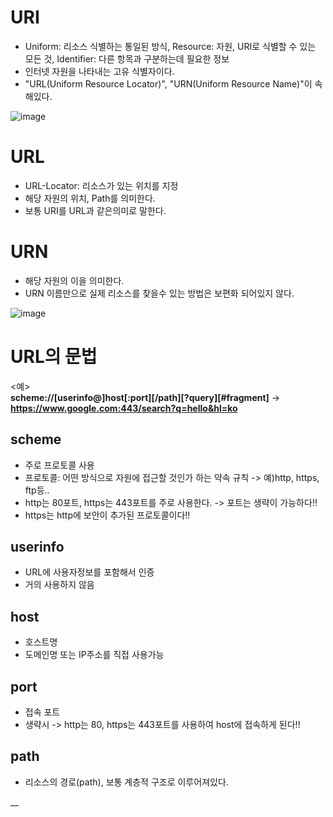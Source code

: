 __URI__
===================
- Uniform: 리소스 식별하는 통일된 방식, Resource: 자원, URI로 식별할 수 있는 모든 것, Identifier: 다른 항목과 구분하는데 필요한 정보
- 인터넷 자원을 나타내는 고유 식별자이다. 
- "URL(Uniform Resource Locator)", "URN(Uniform Resource Name)"이 속해있다.

![image](https://user-images.githubusercontent.com/96917871/154253657-d80b920c-b3fb-4949-8afd-4284959b5c6c.png)

__URL__
===================
- URL-Locator: 리소스가 있는 위치를 지정
- 해당 자원의 위치, Path를 의미한다.
- 보통 URI를 URL과 같은의미로 말한다.

__URN__
============
- 해당 자원의 이을 의미한다.
- URN 이름만으로 실제 리소스를 찾을수 있는 방법은 보편화 되어있지 않다.

![image](https://user-images.githubusercontent.com/96917871/154254458-950eb3dc-a50e-40fa-a1cd-7aa6aa790494.png)

__URL의 문법__
===================
<예>           
__scheme://[userinfo@]host[:port][/path][?query][#fragment]__ -> __https://www.google.com:443/search?q=hello&hl=ko__

__scheme__
-----------------------
- 주로 프로토콜 사용
- 프로토콜: 어떤 방식으로 자원에 접근할 것인가 하는 약속 규칙 -> 예)http, https, ftp등..
- http는 80포트, https는 443포트를 주로 사용한다. -> 포트는 생략이 가능하다!!
- https는 http에 보안이 추가된 프로토콜이다!!

__userinfo__
------------------------
- URL에 사용자정보를 포함해서 인증
- 거의 사용하지 않음

__host__
---------------
- 호스트명 
- 도메인명 또는 IP주소를 직접 사용가능

__port__
------------------
- 접속 포트
- 생략시 -> http는 80, https는 443포트를 사용하여 host에 접속하게 된다!!

__path__
----------
- 리소스의 경로(path), 보통 계층적 구조로 이루어져있다.

__
